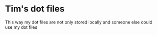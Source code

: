 # Tim's dot files

This way my dot files are not only stored locally and someone else could use my dot files
